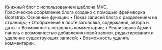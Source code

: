 Книжный блог с использованием шаблона MVC.  
Графическое оформление блога создано с помощью фреймворка Bootstrap.
Основные функции: 
•	Показ записей блога с разделением на страницы;
•	Отображение в посте заголовка, содержания, автора и даты;
•	Возможность оставлять комментарии;
•	Реализована Админ-панель с возможностью добавления новой записи, редактирования и удаление существующих записей;
•	Возможность удалять комментарии. 

